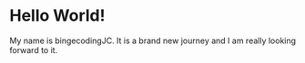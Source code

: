 # Hello World!

My name is bingecodingJC.
It is a brand new journey and I am really looking forward to it.
